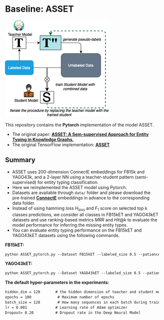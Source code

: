 # Baseline: ASSET

![Model](teacher-student.png)

This repository contains the **Pytorch** implementation of the model ASSET.

- The original paper: **[ASSET: A Sem-supervised Approach for Entity Typing in Knowledge Graphs.](https://dl.acm.org/doi/10.1145/3460210.3493563)**
- The original TensorFlow implementation: **[ASSET](https://github.com/dice-group/ASSET)**

## Summary

- ASSET uses 200-dimension ConnectE embeddings for FB15k and YAGO43k, and a 2-layer NN using a teacher-student pattern (semi-supervised) for entity typing classification.
- Here we reimplemented the ASSET model using Pytorch.
- Datasets are available through `data/` folder and please download the pre-trained **[ConnectE](https://drive.google.com/drive/folders/18tqK4US6rCK3VH2ChyTXBybaFc3CP96h?usp=sharing)** embeddings in advance to the corresponding data folder.
- Instead of using hamming loss $H_{loss}$ and $F_1$ score on selected top k classes predictions, we consider all classes in FB15kET and YAGO43kET datasets and use ranking-based metrics $MRR$ and $Hit@k$ to evaluate the model performance for inferring the missing entity types.
- You can evaluate entity typing performance on the FB15kET and YAGO43kET datasets using the following commands.

**FB15kET:**

```markdown
python ASSET_pytorch.py --Dataset FB15kET --labeled_size 0.5 --patience 5
```

**YAGO43kET:**

```markdown
python ASSET_pytorch.py --Dataset YAGO43kET --labeled_size 0.5 --patience 1
```

**The default hyper-parameters in the experiments:**

```markdown
hidden_dim = 128       # the hidden dimension of teacher and student model
epochs = 100            # Maximum number of epochs
batch_size = 128        # How many sequences in each batch during training
lr = 0.001             # Learning rate of Adam optimizer
Dropout= 0.20          # Dropout rate in the Deep Neural Model
```
